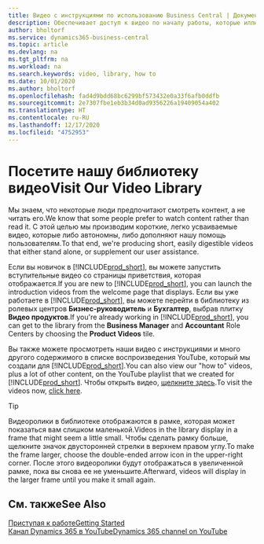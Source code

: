 ```yaml
---
title: Видео с инструкциями по использованию Business Central | Документация Майкрософт
description: Обеспечивает доступ к видео по началу работы, которые иллюстрируют выполнение типовых задач.
author: bholtorf
ms.service: dynamics365-business-central
ms.topic: article
ms.devlang: na
ms.tgt_pltfrm: na
ms.workload: na
ms.search.keywords: video, library, how to
ms.date: 10/01/2020
ms.author: bholtorf
ms.openlocfilehash: fad4d9bdd68bc6299bf573432e0a33f6afb0ddfb
ms.sourcegitcommit: 2e7307fbe1eb3b34d0ad9356226a19409054a402
ms.translationtype: HT
ms.contentlocale: ru-RU
ms.lasthandoff: 12/17/2020
ms.locfileid: "4752953"
---
```

# <a name="visit-our-video-library"></a><span data-ttu-id="cb60e-103">Посетите нашу библиотеку видео</span><span class="sxs-lookup"><span data-stu-id="cb60e-103">Visit Our Video Library</span></span>

<span data-ttu-id="cb60e-104">Мы знаем, что некоторые люди предпочитают смотреть контент, а не читать его.</span><span class="sxs-lookup"><span data-stu-id="cb60e-104">We know that some people prefer to watch content rather than read it.</span></span> <span data-ttu-id="cb60e-105">С этой целью мы производим короткие, легко усваиваемые видео, которые либо автономны, либо дополняют нашу помощь пользователям.</span><span class="sxs-lookup"><span data-stu-id="cb60e-105">To that end, we're producing short, easily digestible videos that either stand alone, or supplement our user assistance.</span></span>  

<span data-ttu-id="cb60e-106">Если вы новичок в [!INCLUDE[prod_short](includes/prod_short.md)], вы можете запустить вступительные видео со страницы приветствия, которая отображается.</span><span class="sxs-lookup"><span data-stu-id="cb60e-106">If you are new to [!INCLUDE[prod_short](includes/prod_short.md)], you can launch the introduction videos from the welcome page that displays.</span></span> <span data-ttu-id="cb60e-107">Если вы уже работаете в [!INCLUDE[prod_short](includes/prod_short.md)], вы можете перейти в библиотеку из ролевых центров **Бизнес-руководитель** и **Бухгалтер**, выбрав плитку **Видео продуктов**.</span><span class="sxs-lookup"><span data-stu-id="cb60e-107">If you're already working in [!INCLUDE[prod_short](includes/prod_short.md)], you can get to the library from the **Business Manager** and **Accountant** Role Centers by choosing the **Product Videos** tile.</span></span>  

<span data-ttu-id="cb60e-108">Вы также можете просмотреть наши видео с инструкциями и много другого содержимого в списке воспроизведения YouTube, который мы создали для [!INCLUDE[prod_short](includes/prod_short.md)].</span><span class="sxs-lookup"><span data-stu-id="cb60e-108">You can also view our "how to" videos, plus a lot of other content, on the YouTube playlist that we created for [!INCLUDE[prod_short](includes/prod_short.md)].</span></span> <span data-ttu-id="cb60e-109">Чтобы открыть видео, [щелкните здесь](https://go.microsoft.com/fwlink/?linkid=851533).</span><span class="sxs-lookup"><span data-stu-id="cb60e-109">To visit the videos now, [click here](https://go.microsoft.com/fwlink/?linkid=851533).</span></span>

> [!Tip]  
> <span data-ttu-id="cb60e-110">Видеоролики в библиотеке отображаются в рамке, которая может показаться вам слишком маленькой.</span><span class="sxs-lookup"><span data-stu-id="cb60e-110">Videos in the library display in a frame that might seem a little small.</span></span> <span data-ttu-id="cb60e-111">Чтобы сделать рамку больше, щелкните значок двусторонней стрелки в верхнем правом углу.</span><span class="sxs-lookup"><span data-stu-id="cb60e-111">To make the frame larger, choose the double-ended arrow icon in the upper-right corner.</span></span> <span data-ttu-id="cb60e-112">После этого видеоролики будут отображаться в увеличенной рамке, пока вы снова ее не уменьшите.</span><span class="sxs-lookup"><span data-stu-id="cb60e-112">Afterward, videos will display in the larger frame until you make it small again.</span></span>

## <a name="see-also"></a><span data-ttu-id="cb60e-113">См. также</span><span class="sxs-lookup"><span data-stu-id="cb60e-113">See Also</span></span>

[<span data-ttu-id="cb60e-114">Приступая к работе</span><span class="sxs-lookup"><span data-stu-id="cb60e-114">Getting Started</span></span>](product-get-started.md)  
[<span data-ttu-id="cb60e-115">Канал Dynamics 365 в YouTube</span><span class="sxs-lookup"><span data-stu-id="cb60e-115">Dynamics 365 channel on YouTube</span></span>](https://www.youtube.com/channel/UCJGCg4rB3QSs8y_1FquelBQ)  
